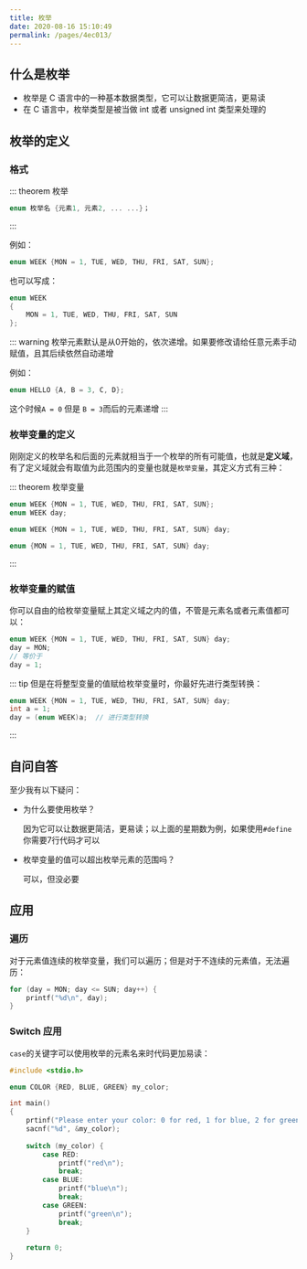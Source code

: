```yaml
---
title: 枚举
date: 2020-08-16 15:10:49
permalink: /pages/4ec013/
---
```


## 什么是枚举

* 枚举是 C 语言中的一种基本数据类型，它可以让数据更简洁，更易读
* 在 C 语言中，枚举类型是被当做 int 或者 unsigned int 类型来处理的

## 枚举的定义

### 格式

::: theorem 枚举
```c
enum 枚举名 {元素1, 元素2, ... ...}；
```
:::

例如：

```c
enum WEEK {MON = 1, TUE, WED, THU, FRI, SAT, SUN};
```

也可以写成：

```c
enum WEEK
{
    MON = 1, TUE, WED, THU, FRI, SAT, SUN
};
```

::: warning
枚举元素默认是从0开始的，依次递增。如果要修改请给任意元素手动赋值，且其后续依然自动递增

例如：

```c
enum HELLO {A, B = 3, C, D};
```

这个时候`A = 0` 但是 `B = 3`而后的元素递增
:::

### 枚举变量的定义

刚刚定义的枚举名和后面的元素就相当于一个枚举的所有可能值，也就是**定义域**，有了定义域就会有取值为此范围内的变量也就是`枚举变量`，其定义方式有三种：

::: theorem 枚举变量
```c
enum WEEK {MON = 1, TUE, WED, THU, FRI, SAT, SUN};
enum WEEK day;
```

```c
enum WEEK {MON = 1, TUE, WED, THU, FRI, SAT, SUN} day;
```

```c
enum {MON = 1, TUE, WED, THU, FRI, SAT, SUN} day;
```
:::

### 枚举变量的赋值

你可以自由的给枚举变量赋上其定义域之内的值，不管是元素名或者元素值都可以：

```c
enum WEEK {MON = 1, TUE, WED, THU, FRI, SAT, SUN} day;
day = MON;
// 等价于
day = 1;
```

::: tip
但是在将整型变量的值赋给枚举变量时，你最好先进行类型转换：
```c
enum WEEK {MON = 1, TUE, WED, THU, FRI, SAT, SUN} day;
int a = 1;
day = (enum WEEK)a;  // 进行类型转换
```
:::

## 自问自答

至少我有以下疑问：

* 为什么要使用枚举？

  因为它可以让数据更简洁，更易读；以上面的星期数为例，如果使用`#define`你需要7行代码才可以
  
* 枚举变量的值可以超出枚举元素的范围吗？

  可以，但没必要

## 应用

### 遍历

对于元素值连续的枚举变量，我们可以遍历；但是对于不连续的元素值，无法遍历：

```c
for (day = MON; day <= SUN; day++) {
    printf("%d\n", day);
}
```

### Switch 应用

`case`的关键字可以使用枚举的元素名来时代码更加易读：

```c
#include <stdio.h>

enum COLOR {RED, BLUE, GREEN} my_color;

int main()
{
    prtinf("Please enter your color: 0 for red, 1 for blue, 2 for green: ");
    sacnf("%d", &my_color);
    
    switch (my_color) {
        case RED:
            printf("red\n");
            break;
        case BLUE:
            printf("blue\n");
            break;
        case GREEN:
            printf("green\n");
            break;
    }
    
    return 0;
}
```

